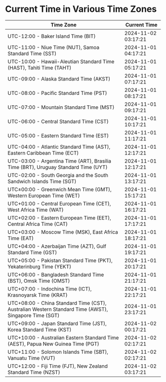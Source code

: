 # Current Time in Various Time Zones

| Time Zone | Current Time |
|-----------|--------------|
| UTC-12:00 - Baker Island Time (BIT) | 2024-11-02 03:17:21 |
| UTC-11:00 - Niue Time (NUT), Samoa Standard Time (SST) | 2024-11-01 04:17:21 |
| UTC-10:00 - Hawaii-Aleutian Standard Time (HAST), Tahiti Time (TAHT) | 2024-11-01 05:17:21 |
| UTC-09:00 - Alaska Standard Time (AKST) | 2024-11-01 07:17:21 |
| UTC-08:00 - Pacific Standard Time (PST) | 2024-11-01 08:17:21 |
| UTC-07:00 - Mountain Standard Time (MST) | 2024-11-01 09:17:21 |
| UTC-06:00 - Central Standard Time (CST) | 2024-11-01 10:17:21 |
| UTC-05:00 - Eastern Standard Time (EST) | 2024-11-01 11:17:21 |
| UTC-04:00 - Atlantic Standard Time (AST), Eastern Caribbean Time (ECT) | 2024-11-01 12:17:21 |
| UTC-03:00 - Argentina Time (ART), Brasília Time (BRT), Uruguay Standard Time (UYT) | 2024-11-01 12:17:21 |
| UTC-02:00 - South Georgia and the South Sandwich Islands Time (SGT) | 2024-11-01 13:17:21 |
| UTC±00:00 - Greenwich Mean Time (GMT), Western European Time (WET) | 2024-11-01 15:17:21 |
| UTC+01:00 - Central European Time (CET), West Africa Time (WAT) | 2024-11-01 16:17:21 |
| UTC+02:00 - Eastern European Time (EET), Central Africa Time (CAT) | 2024-11-01 17:17:21 |
| UTC+03:00 - Moscow Time (MSK), East Africa Time (EAT) | 2024-11-01 18:17:21 |
| UTC+04:00 - Azerbaijan Time (AZT), Gulf Standard Time (GST) | 2024-11-01 19:17:21 |
| UTC+05:00 - Pakistan Standard Time (PKT), Yekaterinburg Time (YEKT) | 2024-11-01 20:17:21 |
| UTC+06:00 - Bangladesh Standard Time (BST), Omsk Time (OMST) | 2024-11-01 21:17:21 |
| UTC+07:00 - Indochina Time (ICT), Krasnoyarsk Time (KRAT) | 2024-11-01 22:17:21 |
| UTC+08:00 - China Standard Time (CST), Australian Western Standard Time (AWST), Singapore Time (SGT) | 2024-11-01 23:17:21 |
| UTC+09:00 - Japan Standard Time (JST), Korea Standard Time (KST) | 2024-11-02 00:17:21 |
| UTC+10:00 - Australian Eastern Standard Time (AEST), Papua New Guinea Time (PGT) | 2024-11-02 02:17:21 |
| UTC+11:00 - Solomon Islands Time (SBT), Vanuatu Time (VUT) | 2024-11-02 02:17:21 |
| UTC+12:00 - Fiji Time (FJT), New Zealand Standard Time (NZST) | 2024-11-02 03:17:21 |
